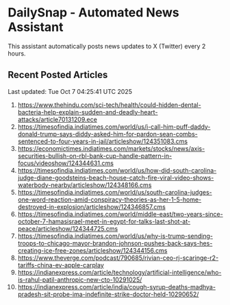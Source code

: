 # DailySnap - Automated News Assistant

This assistant automatically posts news updates to X (Twitter) every 2 hours.

## Recent Posted Articles

Last updated: Tue Oct  7 04:25:41 UTC 2025

1. https://www.thehindu.com/sci-tech/health/could-hidden-dental-bacteria-help-explain-sudden-and-deadly-heart-attacks/article70131209.ece
2. https://timesofindia.indiatimes.com/world/us/i-call-him-puff-daddy-donald-trump-says-diddy-asked-him-for-pardon-sean-combs-sentenced-to-four-years-in-jail/articleshow/124351083.cms
3. https://economictimes.indiatimes.com/markets/stocks/news/axis-securities-bullish-on-rbl-bank-cup-handle-pattern-in-focus/videoshow/124344631.cms
4. https://timesofindia.indiatimes.com/world/us/how-did-south-carolina-judge-diane-goodsteins-beach-house-catch-fire-viral-video-shows-waterbody-nearby/articleshow/124348166.cms
5. https://timesofindia.indiatimes.com/world/us/south-carolina-judges-one-word-reaction-amid-conspiracy-theories-as-her-1-5-home-destroyed-in-explosion/articleshow/124346857.cms
6. https://timesofindia.indiatimes.com/world/middle-east/two-years-since-october-7-hamasisrael-meet-in-egypt-for-talks-last-shot-at-peace/articleshow/124344725.cms
7. https://timesofindia.indiatimes.com/world/us/why-is-trump-sending-troops-to-chicago-mayor-brandon-johnson-pushes-back-says-hes-creating-ice-free-zones/articleshow/124344156.cms
8. https://www.theverge.com/podcast/790685/rivian-ceo-rj-scaringe-r2-tariffs-china-ev-apple-carplay
9. https://indianexpress.com/article/technology/artificial-intelligence/who-is-rahul-patil-anthropic-new-cto-10291025/
10. https://indianexpress.com/article/india/cough-syrup-deaths-madhya-pradesh-sit-probe-ima-indefinite-strike-doctor-held-10290652/
